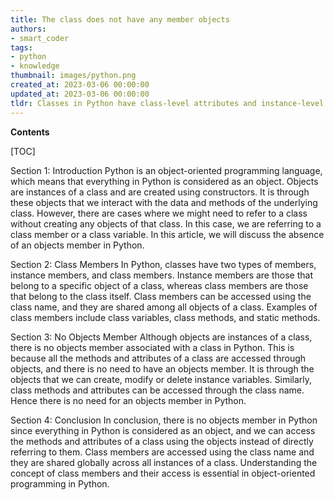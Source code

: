 ```yaml
---
title: The class does not have any member objects
authors:
- smart_coder
tags:
- python
- knowledge
thumbnail: images/python.png
created_at: 2023-03-06 00:00:00
updated_at: 2023-03-06 00:00:00
tldr: Classes in Python have class-level attributes and instance-level attributes, so the class itself does not have an objects member.
---
```


**Contents**

[TOC]

Section 1: Introduction
Python is an object-oriented programming language, which means that everything in Python is considered as an object. Objects are instances of a class and are created using constructors. It is through these objects that we interact with the data and methods of the underlying class. However, there are cases where we might need to refer to a class without creating any objects of that class. In this case, we are referring to a class member or a class variable. In this article, we will discuss the absence of an objects member in Python.

Section 2: Class Members
In Python, classes have two types of members, instance members, and class members. Instance members are those that belong to a specific object of a class, whereas class members are those that belong to the class itself. Class members can be accessed using the class name, and they are shared among all objects of a class. Examples of class members include class variables, class methods, and static methods. 

Section 3: No Objects Member 
Although objects are instances of a class, there is no objects member associated with a class in Python. This is because all the methods and attributes of a class are accessed through objects, and there is no need to have an objects member. It is through the objects that we can create, modify or delete instance variables. Similarly, class methods and attributes can be accessed through the class name. Hence there is no need for an objects member in Python.

Section 4: Conclusion
In conclusion, there is no objects member in Python since everything in Python is considered as an object, and we can access the methods and attributes of a class using the objects instead of directly referring to them. Class members are accessed using the class name and they are shared globally across all instances of a class. Understanding the concept of class members and their access is essential in object-oriented programming in Python.
